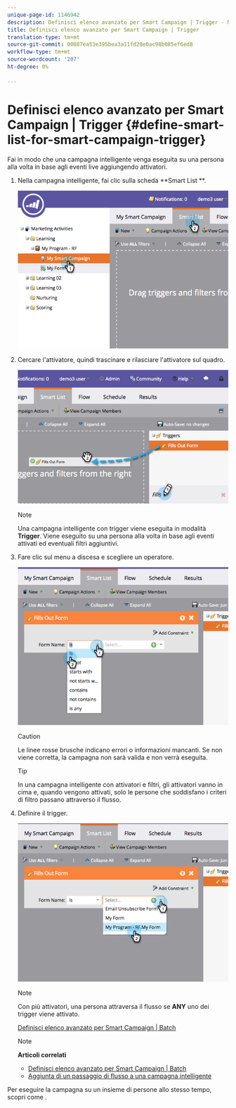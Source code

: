```yaml
---
unique-page-id: 1146942
description: Definisci elenco avanzato per Smart Campaign | Trigger - Marketo Docs - Documentazione prodotto
title: Definisci elenco avanzato per Smart Campaign | Trigger
translation-type: tm+mt
source-git-commit: 00887ea53e395bea3a11fd28e0ac98b085ef6ed8
workflow-type: tm+mt
source-wordcount: '207'
ht-degree: 0%

---
```



# Definisci elenco avanzato per Smart Campaign | Trigger {#define-smart-list-for-smart-campaign-trigger}

Fai in modo che una campagna intelligente venga eseguita su una persona alla volta in base agli eventi live aggiungendo attivatori.

1. Nella campagna intelligente, fai clic sulla scheda **Smart List **.

   ![](assets/image2014-9-19-16-3a22-3a55.png)

1. Cercare l&#39;attivatore, quindi trascinare e rilasciare l&#39;attivatore sul quadro.

   ![](assets/image2014-9-19-16-3a23-3a24.png)

   >[!NOTE]
   >
   >Una campagna intelligente con trigger viene eseguita in modalità **Trigger**. Viene eseguito su una persona alla volta in base agli eventi attivati ed eventuali filtri aggiuntivi.

1. Fare clic sul menu a discesa e scegliere un operatore.

   ![](assets/image2014-9-19-16-3a23-3a29.png)

   >[!CAUTION]
   >
   >Le linee rosse brusche indicano errori o informazioni mancanti. Se non viene corretta, la campagna non sarà valida e non verrà eseguita.

   >[!TIP]
   >
   >In una campagna intelligente con attivatori e filtri, gli attivatori vanno in cima e, quando vengono attivati, solo le persone che soddisfano i criteri di filtro passano attraverso il flusso.

1. Definire il trigger.

   ![](assets/image2014-9-19-16-3a24-3a36.png)

   >[!NOTE]
   >
   >Con più attivatori, una persona attraversa il flusso se **ANY** uno dei trigger viene attivato.

   [Definisci elenco avanzato per Smart Campaign | Batch](define-smart-list-for-smart-campaign-batch.md)

   >[!NOTE]
   >
   >**Articoli correlati**
   >
   >    
   >    
   >    * [Definisci elenco avanzato per Smart Campaign | Batch](define-smart-list-for-smart-campaign-batch.md)
   >    * [Aggiunta di un passaggio di flusso a una campagna intelligente](../../../../product-docs/core-marketo-concepts/smart-campaigns/flow-actions/add-a-flow-step-to-a-smart-campaign.md)


Per eseguire la campagna su un insieme di persone allo stesso tempo, scopri come .